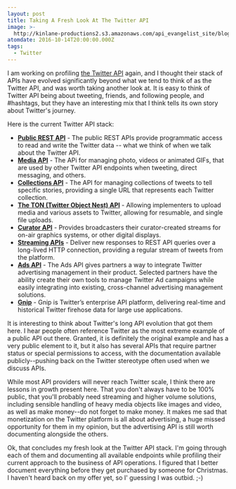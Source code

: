 ```yaml
---
layout: post
title: Taking A Fresh Look At The Twitter API
image: >-
  http://kinlane-productions2.s3.amazonaws.com/api_evangelist_site/blog/twitter_developers.png
atomdate: 2016-10-14T20:00:00.000Z
tags:
  - Twitter
---
```

I am working on profiling [the Twitter API](https://dev.twitter.com/) again, and I thought their stack of APIs have evolved significantly beyond what we tend to think of as the Twitter API, and was worth taking another look at. It is easy to think of Twitter API being about tweeting, friends, and following people, and #hashtags, but they have an interesting mix that I think tells its own story about Twitter's journey.

Here is the current Twitter API stack:

*   **[Public REST API](https://dev.twitter.com/rest/public)** - The public REST APIs provide programmatic access to read and write the Twitter data -- what we think of when we talk about the Twitter API.
*   **[Media API](https://dev.twitter.com/rest/media)** - The APi for managing photo, videos or animated GIFs, that are used by other Twitter API endpoints when tweeting, direct messaging, and others.
*   **[Collections API](https://dev.twitter.com/rest/collections)** - The API for managing collections of tweets to tell specific stories, providing a single URL that represents each Twitter collection.
*   **[The TON (Twitter Object Nest) API](https://dev.twitter.com/rest/ton)** - Allowing implementers to upload media and various assets to Twitter, allowing for resumable, and single file uploads.
*   **[Curator API](https://dev.twitter.com/rest/curator)** - Provides broadcasters their curator-created streams for on-air graphics systems, or other digital displays. 
*   **[Streaming APIs](https://dev.twitter.com/streaming/overview)** - Deliver new responses to REST API queries over a long-lived HTTP connection, providing a regular stream of tweets from the platform.
*   **[Ads API](https://dev.twitter.com/ads/overview)** \- The Ads API gives partners a way to integrate Twitter advertising management in their product. Selected partners have the ability create their own tools to manage Twitter Ad campaigns while easily integrating into existing, cross-channel advertising management solutions.
*   **[Gnip](https://www.gnip.com/)** - Gnip is Twitter’s enterprise API platform, delivering real-time and historical Twitter firehose data for large use applications.

It is interesting to think about Twitter's long API evolution that got them here. I hear people often reference Twitter as the most extreme example of a public API out there. Granted, it is definitely the original example and has a very public element to it, but it also has several APIs that require partner status or special permissions to access, with the documentation available publicly--pushing back on the Twitter stereotype often used when we discuss APIs.

While most API providers will never reach Twitter scale, I think there are lessons in growth present here. That you don't always have to be 100% public, that you'll probably need streaming and higher volume solutions, including sensible handling of heavy media objects like images and video, as well as make money--do not forget to make money. It makes me sad that monetization on the Twitter platform is all about advertising, a huge missed opportunity for them in my opinion, but the advertising API is still worth documenting alongside the others.

Ok, that concludes my fresh look at the Twitter API stack. I'm going through each of them and documenting all available endpoints while profiling their current approach to the business of API operations. I figured that I better document everything before they get purchased by someone for Christmas. I haven't heard back on my offer yet, so I' guessing I was outbid. ;-)